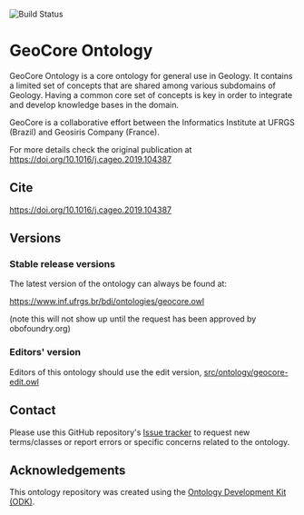 
![Build Status](https://github.com/BDI-UFRGS/geocoreontology/actions/workflows/qc.yml/badge.svg)
# GeoCore Ontology

GeoCore Ontology is a core ontology for general use in Geology. It contains a limited set of concepts that are shared among various subdomains of Geology. Having a common core set of concepts is key in order to integrate and develop knowledge bases in the domain.

GeoCore is a collaborative effort between the Informatics Institute at UFRGS (Brazil) and Geosiris Company (France).

For more details check the original publication at https://doi.org/10.1016/j.cageo.2019.104387

## Cite
https://doi.org/10.1016/j.cageo.2019.104387

## Versions

### Stable release versions

The latest version of the ontology can always be found at:

https://www.inf.ufrgs.br/bdi/ontologies/geocore.owl

(note this will not show up until the request has been approved by obofoundry.org)

### Editors' version

Editors of this ontology should use the edit version, [src/ontology/geocore-edit.owl](src/ontology/geocore-edit.owl)

## Contact

Please use this GitHub repository's [Issue tracker](https://github.com/BDI-UFRGS/geocoreontology/issues) to request new terms/classes or report errors or specific concerns related to the ontology.

## Acknowledgements

This ontology repository was created using the [Ontology Development Kit (ODK)](https://github.com/INCATools/ontology-development-kit).